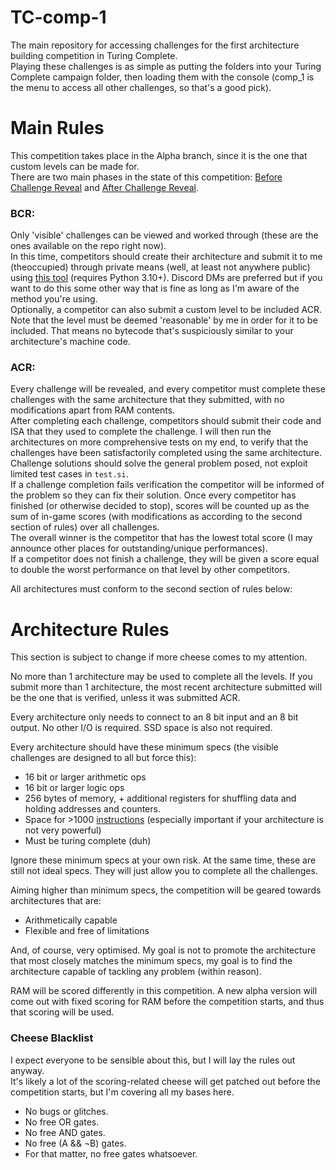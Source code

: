 # TC-comp-1
The main repository for accessing challenges for the first architecture building competition in Turing Complete.  
Playing these challenges is as simple as putting the folders into your Turing Complete campaign folder, then loading them with the console (comp_1 is the menu to access all other challenges, so that's a good pick). 

# Main Rules
This competition takes place in the Alpha branch, since it is the one that custom levels can be made for.  
There are two main phases in the state of this competition: [Before Challenge Reveal](/README.md#bcr) and [After Challenge Reveal](/README.md#acr).

### BCR:
  Only 'visible' challenges can be viewed and worked through (these are the ones available on the repo right now).  
  In this time, competitors should create their architecture and submit it to me (theoccupied) through private means (well, at least not anywhere public) using [this tool](https://github.com/MegaIng/tc-arch-extract) (requires Python 3.10+). Discord DMs are preferred but if you want to do this some other way that is fine as long as I'm aware of the method you're using.  
  Optionally, a competitor can also submit a custom level to be included ACR. Note that the level must be deemed 'reasonable' by me in order for it to be included. That means no bytecode that's suspiciously similar to your architecture's machine code.  

### ACR:
  Every challenge will be revealed, and every competitor must complete these challenges with the same architecture that they submitted, with no modifications apart from RAM contents.  
  After completing each challenge, competitors should submit their code and ISA that they used to complete the challenge. I will then run the architectures on more comprehensive tests on my end, to verify that the challenges have been satisfactorily completed using the same architecture. Challenge solutions should solve the general problem posed, not exploit limited test cases in `test.si`.  
  If a challenge completion fails verification the competitor will be informed of the problem so they can fix their solution.
  Once every competitor has finished (or otherwise decided to stop), scores will be counted up as the sum of in-game scores (with modifications as according to the second section of rules) over all challenges.  
  The overall winner is the competitor that has the lowest total score (I may announce other places for outstanding/unique performances).  
  If a competitor does not finish a challenge, they will be given a score equal to double the worst performance on that level by other competitors.  

All architectures must conform to the second section of rules below:

# Architecture Rules
This section is subject to change if more cheese comes to my attention.  

No more than 1 architecture may be used to complete all the levels. If you submit more than 1 architecture, the most recent architecture submitted will be the one that is verified, unless it was submitted ACR.  

Every architecture only needs to connect to an 8 bit input and an 8 bit output. No other I/O is required. SSD space is also not required.  

Every architecture should have these minimum specs (the visible challenges are designed to all but force this):  
  - 16 bit or larger arithmetic ops
  - 16 bit or larger logic ops
  - 256 bytes of memory, + additional registers for shuffling data and holding addresses and counters.
  - Space for >1000 <ins>instructions</ins> (especially important if your architecture is not very powerful)
  - Must be turing complete (duh)

Ignore these minimum specs at your own risk. At the same time, these are still not ideal specs. They will just allow you to complete all the challenges.  

Aiming higher than minimum specs, the competition will be geared towards architectures that are:
- Arithmetically capable
- Flexible and free of limitations

And, of course, very optimised.
My goal is not to promote the architecture that most closely matches the minimum specs, my goal is to find the architecture capable of tackling any problem (within reason).

RAM will be scored differently in this competition. A new alpha version will come out with fixed scoring for RAM before the competition starts, and thus that scoring will be used.  

### Cheese Blacklist
  I expect everyone to be sensible about this, but I will lay the rules out anyway.  
  It's likely a lot of the scoring-related cheese will get patched out before the competition starts, but I'm covering all my bases here.

  - No bugs or glitches.
  - No free OR gates.
  - No free AND gates.
  - No free (A && ¬B) gates.
  - For that matter, no free gates whatsoever.

